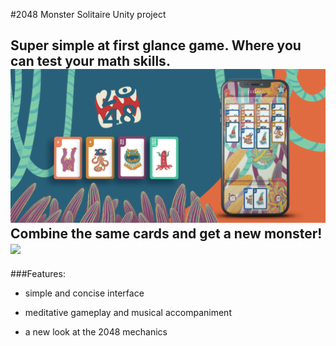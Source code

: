 #2048 Monster Solitaire  Unity project

Super simple at first glance game. Where you can test your math skills.
<img src = "./Media/banner.png">
Combine the same cards and get a new monster!
<img src = "./Media/gameplay.gif">
-------------------------
###Features:

- simple and concise interface

- meditative gameplay and musical accompaniment

- a new look at the 2048 mechanics
